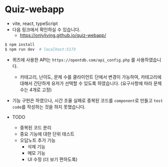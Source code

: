 # Quiz-webapp
- vite, react, typeScript
- 다음 링크에서 확인하실 수 있습니다.
    - https://onlyliving.github.io/quiz-webapp/

```bash
$ npm install
$ npm run dev  # localhost:5173
```

- 퀴즈에 사용한 API는 `https://opentdb.com/api_config.php` 를 사용하였습니다.
    - 카테고리, 난이도, 문제 수를 클라이언트 단에서 변경이 가능하여, 카테고리에 대해서 간단하게 유저가 선택할 수 있도록 하였습니다. (요구사항에 따라 문제 수는 4개로 고정)

- 기능 구현은 하였으나, 시간 조율 실패로 중복된 코드를 `component`로 만들고 `test code`를 작성하는 것을 하지 못했습니다.
- TODO
    - 중복된 코드 분리
    - 중요 기능에 대한 단위 테스트
    - 오답노트 추가 기능
        - 삭제 기능
        - 메모 기능
        - UI 수정 (더 보기 편하도록)
    